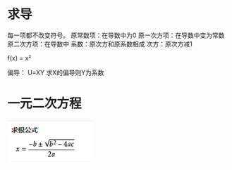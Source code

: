 

# 求导

每一项都不改变符号。
	原常数项：在导数中为0
	原一次方项：在导数中变为常数
	原二次方项：在导数中
		系数：原次方和原系数相成
		次方：原次方减1
		
f(x) = x²

偏导：
U=XY
	求X的偏导则Y为系数

# 一元二次方程



![](./image/72.png)